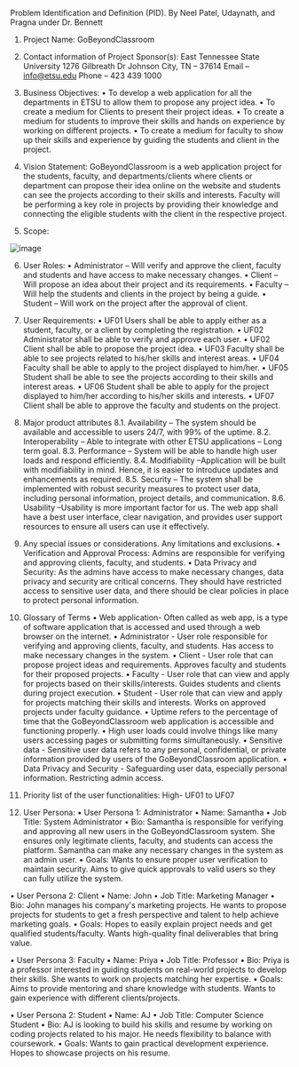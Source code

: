 Problem Identification and Definition (PID).                           By Neel Patel, Udaynath, and Pragna under Dr. Bennett
1.	Project Name:
GoBeyondClassroom 

2.	Contact information of Project Sponsor(s):
East Tennessee State University
1276 Gilbreath Dr
Johnson City, TN – 37614
Email – info@etsu.edu
Phone – 423 439 1000

3.	Business Objectives:
•	To develop a web application for all the departments in ETSU to allow them to propose any project idea.
•	To create a medium for Clients to present their project ideas.
•	To create a medium for students to improve their skills and hands on experience by working on different projects.
•	To create a medium for faculty to show up their skills and experience by guiding the students and client in the project.

4.	Vision Statement:
GoBeyondClassroom is a web application project for the students, faculty, and departments/clients where clients or department can propose their idea online on the website and students can see the projects according to their skills and interests. Faculty will be performing a key role in projects by providing their knowledge and connecting the eligible students with the client in the respective project. 

5.	Scope:
 
![image](https://github.com/udaynath1171/GoBeoyndETSU1/assets/85257415/ad7cca0e-2f74-466a-bbcc-ee9c62d5f348)

6.	User Roles:
•	Administrator – Will verify and approve the client, faculty and students and have access to make necessary changes.
•	Client – Will propose an idea about their project and its requirements.
•	Faculty – Will help the students and clients in the project by being a guide.
•	Student – Will work on the project after the approval of client.

7.	User Requirements:
•	UF01 Users shall be able to apply either as a student, faculty, or a client by completing the registration.
•	UF02 Administrator shall be able to verify and approve each user.
•	UF02 Client shall be able to propose the project idea.
•	UF03 Faculty shall be able to see projects related to his/her skills and interest areas.
•	UF04 Faculty shall be able to apply to the project displayed to him/her.
•	UF05 Student shall be able to see the projects according to their skills and interest areas.
•	UF06 Student shall be able to apply for the project displayed to him/her according to his/her skills and interests. 
•	UF07 Client shall be able to approve the faculty and students on the project.

8.	Major product attributes
8.1.	Availability – The system should be available and accessible to users 24/7, with 99% of the uptime.
8.2.	Interoperability – Able to integrate with other ETSU applications – Long term goal.
8.3.	Performance – System will be able to handle high user loads and respond efficiently.
8.4.	Modifiability –Application will be built with modifiability in mind. Hence, it is easier to introduce updates and enhancements as required.
8.5.	Security – The system shall be implemented with robust security measures to protect user data, including personal information, project details, and communication.
8.6.	Usability –Usability is more important factor for us. The web app shall have a best user interface, clear navigation, and provides user support resources to ensure all users can use it effectively.

9.	Any special issues or considerations. Any limitations and exclusions.
•	Verification and Approval Process: Admins are responsible for verifying and approving clients, faculty, and students.
•	Data Privacy and Security: As the admins have access to make necessary changes, data privacy and security are critical concerns. They should have restricted access to sensitive user data, and there should be clear policies in place to protect personal information.

10.	Glossary of Terms
•	Web application- Often called as web app, is a type of software application that is accessed and used through a web browser on the internet.
•	Administrator - User role responsible for verifying and approving clients, faculty, and students. Has access to make necessary changes in the system.
•	Client - User role that can propose project ideas and requirements. Approves faculty and students for their proposed projects.
•	Faculty - User role that can view and apply for projects based on their skills/interests. Guides students and clients during project execution.
•	Student - User role that can view and apply for projects matching their skills and interests. Works on approved projects under faculty guidance.
•	Uptime refers to the percentage of time that the GoBeyondClassroom web application is accessible and functioning properly.
•	High user loads could involve things like many users accessing pages or submitting forms simultaneously.
•	Sensitive data - Sensitive user data refers to any personal, confidential, or private information provided by users of the GoBeyondClassroom application.
•	Data Privacy and Security - Safeguarding user data, especially personal information. Restricting admin access. 

11.	Priority list of the user functionalities:
High- UF01 to UF07

12.	User Persona:
•	User Persona 1: Administrator
•	Name: Samantha 
•	Job Title: System Administrator
•	Bio: Samantha is responsible for verifying and approving all new users in the GoBeyondClassroom system. She ensures only legitimate clients, faculty, and students can access the platform. Samantha can make any necessary changes in the system as an admin user.
•	Goals: Wants to ensure proper user verification to maintain security. Aims to give quick approvals to valid users so they can fully utilize the system.

•	User Persona 2: Client 
•	Name: John 
•	Job Title: Marketing Manager
•	Bio: John manages his company's marketing projects. He wants to propose projects for students to get a fresh perspective and talent to help achieve marketing goals.
•	Goals: Hopes to easily explain project needs and get qualified students/faculty. Wants high-quality final deliverables that bring value.

•	User Persona 3: Faculty 
•	Name: Priya 
•	Job Title: Professor
•	Bio: Priya is a professor interested in guiding students on real-world projects to develop their skills. She wants to work on projects matching her expertise.
•	Goals: Aims to provide mentoring and share knowledge with students. Wants to gain experience with different clients/projects.

•	User Persona 2: Student 
•	Name: AJ 
•	Job Title: Computer Science Student
•	Bio: AJ is looking to build his skills and resume by working on coding projects related to his major. He needs flexibility to balance with coursework.
•	Goals: Wants to gain practical development experience. Hopes to showcase projects on his resume.
